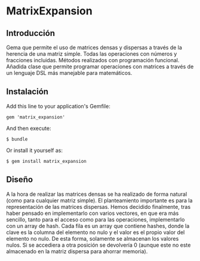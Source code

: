 # MatrixExpansion

## Introducción
    
Gema que permite el uso de matrices densas y dispersas a través de la herencia de una matriz simple. Todas las operaciones con números y fracciones incluidas.
Métodos realizados con programación funcional.
Añadida clase que permite programar operaciones con matrices a través de un lenguaje DSL más manejable para matemáticos.

## Instalación

Add this line to your application's Gemfile:

    gem 'matrix_expansion'

And then execute:

    $ bundle

Or install it yourself as:

    $ gem install matrix_expansion

## Diseño

A la hora de realizar las matrices densas se ha realizado de forma natural (como para cualquier matriz simple). El planteamiento importante es para la representación de las matrices dispersas. Hemos decidido finalmente, tras haber pensado en implementarlo con varios vectores, en que era más sencillo, tanto para el acceso como para las operaciones, implementarlo con un array de hash. Cada fila es un array que contiene hashes, donde la clave es la columna del elemento no nulo y el valor es el propio valor del elemento no nulo. De esta  forma, solamente se almacenan los valores nulos. Si se accediera a otra posición se devolvería 0 (aunque este no este almacenado en la matriz dispersa para ahorrar memoria).
